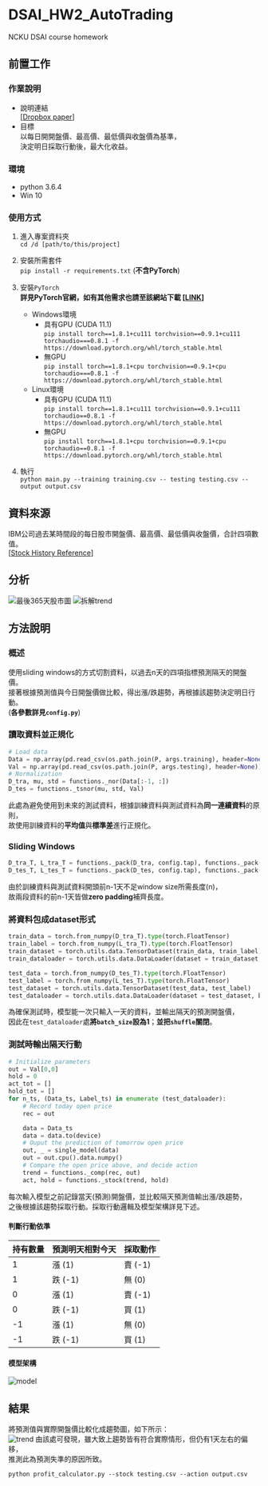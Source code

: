 # DSAI_HW2_AutoTrading
NCKU DSAI course homework

## 前置工作
### 作業說明
* 說明連結\
[[Dropbox paper](https://paper.dropbox.com/doc/DSAI-HW2-AutoTrading-z7Ke9N2AUZQnPf5NG3ZOt)]
* 目標\
以每日開開盤價、最高價、最低價與收盤價為基準，\
決定明日採取行動後，最大化收益。

### 環境
* python 3.6.4
* Win 10

### 使用方式
1. 進入專案資料夾\
`cd /d [path/to/this/project]`

2. 安裝所需套件\
`pip install -r requirements.txt`
(**不含PyTorch**)

3. 安裝`PyTorch`\
    **詳見PyTorch官網，如有其他需求也請至該網站下載 [[LINK](https://pytorch.org/get-started/locally/)]**
    * Windows環境
      * 具有GPU (CUDA 11.1)\
        `pip install torch==1.8.1+cu111 torchvision==0.9.1+cu111 torchaudio===0.8.1 -f https://download.pytorch.org/whl/torch_stable.html` 
      * 無GPU\
        `pip install torch==1.8.1+cpu torchvision==0.9.1+cpu torchaudio===0.8.1 -f https://download.pytorch.org/whl/torch_stable.html`
    * Linux環境
      * 具有GPU (CUDA 11.1)\
        `pip install torch==1.8.1+cu111 torchvision==0.9.1+cu111 torchaudio==0.8.1 -f https://download.pytorch.org/whl/torch_stable.html` 
      * 無GPU\
        `pip install torch==1.8.1+cpu torchvision==0.9.1+cpu torchaudio==0.8.1 -f https://download.pytorch.org/whl/torch_stable.html`     
4. 執行\
`python main.py --training training.csv -- testing testing.csv --output output.csv`

## 資料來源
IBM公司過去某時間段的每日股市開盤價、最高價、最低價與收盤價，合計四項數值。\
[[Stock History Reference](https://www.nasdaq.com/market-activity/stocks/ibm)]

## 分析
![最後365天股市圖](https://i.imgur.com/EZzK8Dl.png)
![拆解trend](https://i.imgur.com/zlQKmNp.jpg)

## 方法說明
### 概述
使用sliding windows的方式切割資料，以過去n天的四項指標預測隔天的開盤價。\
接著根據預測值與今日開盤價做比較，得出漲/跌趨勢，再根據該趨勢決定明日行動。\
(**各參數詳見`config.py`**)

### 讀取資料並正規化
```py
# Load data
Data = np.array(pd.read_csv(os.path.join(P, args.training), header=None))
Val = np.array(pd.read_csv(os.path.join(P, args.testing), header=None))
# Normalization
D_tra, mu, std = functions._nor(Data[:-1, :])
D_tes = functions._tsnor(mu, std, Val)
```
此處為避免使用到未來的測試資料，根據訓練資料與測試資料為**同一連續資料**的原則，\
故使用訓練資料的**平均值**與**標準差**進行正規化。

### Sliding Windows
```py
D_tra_T, L_tra_T = functions._pack(D_tra, config.tap), functions._pack(L_tra, config.tap)
D_tes_T, L_tes_T = functions._pack(D_tes, config.tap), functions._pack(L_tes, config.tap)
```
由於訓練資料與測試資料開頭前n-1天不足window size所需長度(n)，\
故兩段資料的前n-1天皆做**zero padding**補齊長度。

### 將資料包成dataset形式
```py
train_data = torch.from_numpy(D_tra_T).type(torch.FloatTensor)
train_label = torch.from_numpy(L_tra_T).type(torch.FloatTensor)
train_dataset = torch.utils.data.TensorDataset(train_data, train_label)
train_dataloader = torch.utils.data.DataLoader(dataset = train_dataset, batch_size=32, shuffle=True)

test_data = torch.from_numpy(D_tes_T).type(torch.FloatTensor)
test_label = torch.from_numpy(L_tes_T).type(torch.FloatTensor)
test_dataset = torch.utils.data.TensorDataset(test_data, test_label)
test_dataloader = torch.utils.data.DataLoader(dataset = test_dataset, batch_size=1, shuffle=False)
```
為確保測試時，模型能一次只輸入一天的資料，並輸出隔天的預測開盤價，\
因此在`test_dataloader`處**將`batch_size`設為1**；**並把`shuffle`關閉**。

### 測試時輸出隔天行動
```py
# Initialize parameters
out = Val[0,0]
hold = 0
act_tot = []
hold_tot = []
for n_ts, (Data_ts, Label_ts) in enumerate (test_dataloader):
    # Record today open price
    rec = out

    data = Data_ts
    data = data.to(device)
    # Ouput the prediction of tomorrow open price
    out, _ = single_model(data)
    out = out.cpu().data.numpy()
    # Compare the open price above, and decide action
    trend = functions._comp(rec, out)
    act, hold = functions._stock(trend, hold)
```
每次輸入模型之前記錄當天(預測)開盤價，並比較隔天預測值輸出漲/跌趨勢，\
之後根據該趨勢採取行動。採取行動邏輯及模型架構詳見下述。

#### 判斷行動依準
| 持有數量 | 預測明天相對今天 | 採取動作 |
|----------|------------------|----------|
| 1        | 漲 (1)           | 賣 (-1)  |
| 1        | 跌 (-1)          | 無 (0)   |
| 0        | 漲 (1)           | 賣 (-1)  |
| 0        | 跌 (-1)          | 買 (1)   |
| -1       | 漲 (1)           | 無 (0)   |
| -1       | 跌 (-1)          | 買 (1)   |

#### 模型架構
![model](https://i.imgur.com/ROotUbG.png)

## 結果
將預測值與實際開盤價比較化成趨勢圖，如下所示：\
![trend](https://i.imgur.com/2QuAqGm.png)
由該處可發現，雖大致上趨勢皆有符合實際情形，但仍有1天左右的偏移，\
推測此為預測失準的原因所致。

`python profit_calculator.py --stock testing.csv --action output.csv`